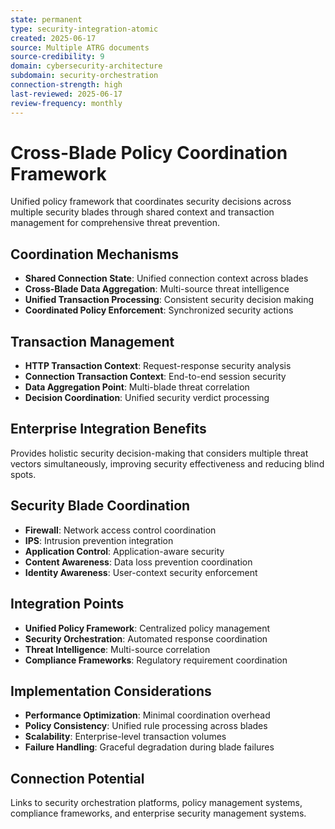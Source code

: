 ```yaml
---
state: permanent
type: security-integration-atomic
created: 2025-06-17
source: Multiple ATRG documents
source-credibility: 9
domain: cybersecurity-architecture
subdomain: security-orchestration
connection-strength: high
last-reviewed: 2025-06-17
review-frequency: monthly
---
```


# Cross-Blade Policy Coordination Framework

Unified policy framework that coordinates security decisions across multiple security blades through shared context and transaction management for comprehensive threat prevention.

## Coordination Mechanisms

- **Shared Connection State**: Unified connection context across blades
- **Cross-Blade Data Aggregation**: Multi-source threat intelligence
- **Unified Transaction Processing**: Consistent security decision making
- **Coordinated Policy Enforcement**: Synchronized security actions

## Transaction Management

- **HTTP Transaction Context**: Request-response security analysis
- **Connection Transaction Context**: End-to-end session security
- **Data Aggregation Point**: Multi-blade threat correlation
- **Decision Coordination**: Unified security verdict processing

## Enterprise Integration Benefits

Provides holistic security decision-making that considers multiple threat vectors simultaneously, improving security effectiveness and reducing blind spots.

## Security Blade Coordination

- **Firewall**: Network access control coordination
- **IPS**: Intrusion prevention integration
- **Application Control**: Application-aware security
- **Content Awareness**: Data loss prevention coordination
- **Identity Awareness**: User-context security enforcement

## Integration Points

- **Unified Policy Framework**: Centralized policy management
- **Security Orchestration**: Automated response coordination
- **Threat Intelligence**: Multi-source correlation
- **Compliance Frameworks**: Regulatory requirement coordination

## Implementation Considerations

- **Performance Optimization**: Minimal coordination overhead
- **Policy Consistency**: Unified rule processing across blades
- **Scalability**: Enterprise-level transaction volumes
- **Failure Handling**: Graceful degradation during blade failures

## Connection Potential

Links to security orchestration platforms, policy management systems, compliance frameworks, and enterprise security management systems.